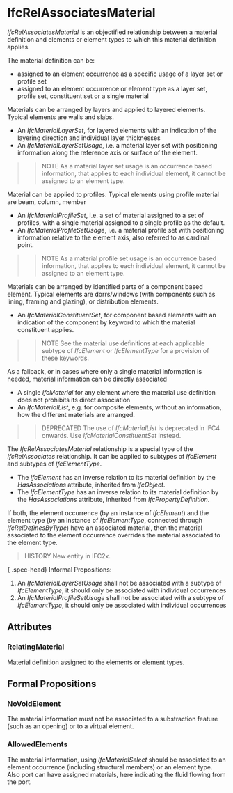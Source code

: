 # IfcRelAssociatesMaterial

_IfcRelAssociatesMaterial_ is an objectified relationship between a material definition and elements or element types to which this material definition applies.

The material definition can be:

* assigned to an element occurrence as a specific usage of a layer set or profile set
* assigned to an element occurrence or element type as a layer set, profile set, constituent set or a single material

Materials can be arranged by layers and applied to layered elements. Typical elements are walls and slabs.

* An _IfcMaterialLayerSet_, for layered elements with an indication of the layering direction and individual layer thicknesses
* An _IfcMaterialLayerSetUsage_, i.e. a material layer set with positioning information along the reference axis or surface of the element.
>> NOTE  As a material layer set usage is an occurrence based information, that applies to each individual element, it cannot be assigned to an element type.

Material can be applied to profiles. Typical elements using profile material are beam, column, member

* An _IfcMaterialProfileSet_, i.e. a set of material assigned to a set of profiles, with a single material assigned to a single profile as the default.
* An _IfcMaterialProfileSetUsage_, i.e. a material profile set with positioning information relative to the element axis, also referred to as cardinal point.
>> NOTE  As a material profile set usage is an occurrence based information, that applies to each individual element, it cannot be assigned to an element type.

Materials can be arranged by identified parts of a component based element. Typical elements are dorrs/windows (with components such as lining, framing and glazing), or distribution elements.

* An _IfcMaterialConstituentSet_, for component based elements with an indication of the component by keyword to which the material constituent applies.
>> NOTE  See the material use definitions at each applicable subtype of _IfcElement_ or _IfcElementType_ for a provision of these keywords.

As a fallback, or in cases where only a single material information is needed, material information can be directly associated

* A single _IfcMaterial_ for any element where the material use definition does not prohibits its direct association
* An _IfcMaterialList_, e.g. for composite elements, without an information, how the different materials are arranged.
>> DEPRECATED  The use of _IfcMaterialList_ is deprecated in IFC4 onwards. Use _IfcMaterialConstituentSet_ instead.

The _IfcRelAssociatesMaterial_ relationship is a special type of the _IfcRelAssociates_ relationship. It can be applied to subtypes of _IfcElement_ and subtypes of _IfcElementType_.

* The _IfcElement_ has an inverse relation to its material definition by the _HasAssociations_ attribute, inherited from _IfcObject_.
* The _IfcElementType_ has an inverse relation to its material definition by the _HasAssociations_ attribute, inherited from _IfcPropertyDefinition_.

If both, the element occurrence (by an instance of _IfcElement_) and the element type (by an instance of _IfcElementType_, connected through _IfcRelDefinesByType_) have an associated material, then the material associated to the element occurrence overrides the material associated to the element type.

> HISTORY  New entity in IFC2x.

{ .spec-head}
Informal Propositions:

1. An _IfcMaterialLayerSetUsage_ shall not be associated with a subtype of _IfcElementType_, it should only be associated with individual occurrences
2. An _IfcMaterialProfileSetUsage_ shall not be associated with a subtype of _IfcElementType_, it should only be associated with individual occurrences

## Attributes

### RelatingMaterial
Material definition assigned to the elements or element types.

## Formal Propositions

### NoVoidElement
The material information must not be associated to a substraction feature (such as an opening) or to a virtual element.

### AllowedElements
The material information, using _IfcMaterialSelect_ should be associated to an element occurrence (including structural members) or an element type. Also port can have assigned materials, here indicating the fluid flowing from the port.
